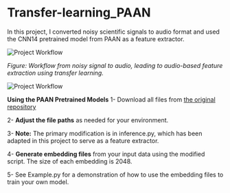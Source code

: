 # Transfer-learning_PAAN

In this project, I converted noisy scientific signals to audio format and used the CNN14 pretrained model from PAAN as a feature extractor.  

![Project Workflow](https://github.com/user-attachments/assets/b0df25c6-f1b1-48e4-9502-d2e4e84e7078)

*Figure: Workflow from noisy signal to audio, leading to audio-based feature extraction using transfer learning.*

![Project Workflow](https://github.com/user-attachments/assets/3c7ff148-6963-4b6d-adc8-b9bd2b61d710)


**Using the PAAN Pretrained Models**
1- Download all files from [the original repository](https://github.com/qiuqiangkong/audioset_tagging_cnn/tree/master)

2- **Adjust the file paths** as needed for your environment.

3- **Note:** The primary modification is in inference.py, which has been adapted in this project to serve as a feature extractor.

4- **Generate embedding files** from your input data using the modified script. The size of each embedding is 2048.

5- See Example.py for a demonstration of how to use the embedding files to train your own model. 

 
 
 

